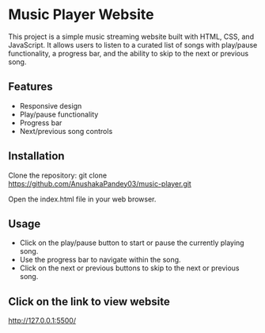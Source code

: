 
# Music Player Website

This project is a simple music streaming website built with HTML, CSS, and JavaScript. It allows users to listen to a curated list of songs with play/pause functionality, a progress bar, and the ability to skip to the next or previous song.


## Features

- Responsive design
-  Play/pause functionality
-  Progress bar
-  Next/previous song controls


## Installation

Clone the repository:
git clone https://github.com/AnushakaPandey03/music-player.git


Open the index.html file in your web browser.
    
## Usage
- Click on the play/pause button to start or pause the currently playing song.
- Use the progress bar to navigate within the song.
- Click on the next or previous buttons to skip to the next or previous song.


## Click on the link to view website
http://127.0.0.1:5500/